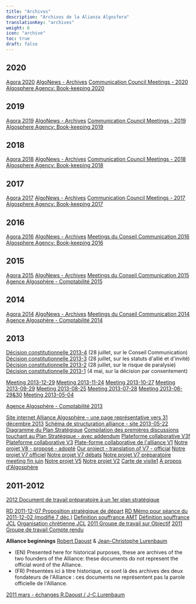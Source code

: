 ```yaml
---
title: "Archivos"
description: "Archivos de la Alianza Algosfera"
translationKey: "archives"
weight: 6
icon: "archive"
toc: true
draft: false
---
```


## 2020
[Agora 2020](https://docs.google.com/document/d/1VrPtHqz6Dqj7rM8M1GwMCG84DUu6QZe2v_tkGRv91io/edit)
[AlgoNews - Archives](/es/recursos/algonews)
[Communication Council Meetings - 2020](https://docs.google.com/document/d/1_vlN8mS8S-RP06_KlYIB7KAon07tUCxj6iFJnC7rzqU/edit)
[Algosphere Agency: Book-keeping 2020](https://docs.google.com/spreadsheets/d/1Du03J48ZMULHE9xBrlSTwRr-PZha-B0giu8RAuSYfgY/edit)

## 2019
[Agora 2019](https://docs.google.com/document/d/1v8EQxQfCg-dji860xNbKcKFNRY7VQ617W2twlbj9oIo/edit)
[AlgoNews - Archives](/es/recursos/algonews)
[Communication Council Meetings - 2019](https://docs.google.com/document/d/1_Zcbx6KyM0clrZHif60KnYpWSSCyltG1ENXiRvVUCHA/edit)
[Algosphere Agency: Book-keeping 2019](https://docs.google.com/spreadsheets/d/1ndp6Y9hO_p99fez_BqpxnnK-KqL3-MtCwKeqWggFE7o/edit)

## 2018
[Agora 2018](https://docs.google.com/document/d/1PMLaieAkerIVwtxq4Hx31PlT0DhBhZqXnTO9uFZoN-s/edit)
[AlgoNews - Archives](/es/recursos/algonews)
[Communication Council Meetings - 2018](https://docs.google.com/document/d/1FdMcGSxFq5t-_JSVzLsS0gJRdfZ4zQg39KL4QnpA2mk/edit)
[Algosphere Agency: Book-keeping 2018](https://docs.google.com/spreadsheets/d/1oFtZ4R5lbM1oxUdfuldvJdLrt5JsX0uWVkANW7oHEdY/edit)

## 2017
[Agora 2017](https://docs.google.com/document/d/1n7aHPmsmsOf3HkqM1D_AigB2I3yp0_EF9XmWuqgTN2I/edit)
[AlgoNews - Archives](/es/recursos/algonews)
[Communication Council Meetings - 2017](https://docs.google.com/document/d/1ryxmuUhpWuELu0bGmh76An8-FrJrDXwldYHmqnEAcBo/edit)
[Algosphere Agency: Book-keeping 2017](https://docs.google.com/spreadsheets/d/133Abk6RTBP-y9T4Nq278KdGsidifp9mV2zAu0sI2qBE/edit)

## 2016
[Agora 2016](https://docs.google.com/document/d/100mVbPXeCqpbRX4XpwEf6Pdd3ZoRWODxc98QIyfu2II/edit)
[AlgoNews - Archives](/es/recursos/algonews)
[Meetings du Conseil Communication 2016](https://docs.google.com/document/d/1V1ev3TDKseRlbBMvWPXf2-5KArlQtpRjYz9maxbElPA/edit)
[Algosphere Agency: Book-keeping 2016](https://docs.google.com/spreadsheets/d/18QgNRzw8bVSCeEfz8zaoA94NqaxN6SXvLNWiT49_Gao/edit)

## 2015
[Agora 2015](https://docs.google.com/document/d/1s-SbctksqaM7oO4g_yDqBoyCCctEgayB4fkLL2aeU3g/edit)
[AlgoNews - Archives](/es/recursos/algonews)
[Meetings du Conseil Communication 2015](https://docs.google.com/document/d/1wAA4c-8h_TYCzzuXDgRGOmAyFjMYV64A3IkN018UN80/edit)
[Agence Algosphère - Comptabilité 2015](https://docs.google.com/spreadsheets/d/1ZpTq46hmtaJGTZfusTotBZvkJu6p_9l25198_RreE3U/edit)

## 2014
[Agora 2014](https://docs.google.com/document/d/1V2FQSzqNoxAw5amGe_6EoTWcUD12Eo4i-JPKTFtoLSI/edit)
[AlgoNews - Archives](/es/recursos/algonews)
[Meetings du Conseil Communication 2014](https://docs.google.com/document/d/1MKsaa261kSfJTsgwEd6mLgIhCobKyzDq-2lu03FKcdk/edit)
[Agence Algosphère - Comptabilité 2014](https://docs.google.com/spreadsheets/d/1k7spJ6onNNEJjPPpF-EM-ASFJUFcGMyXts65R3L9K0M/edit)

## 2013
[Décision constitutionnelle 2013-4](https://drive.google.com/file/d/0B8CCSwW5inUkcnNVdWlHYUctX1k/edit) (28 juillet, sur le Conseil Communication)
[Décision constitutionnelle 2013-3](https://drive.google.com/file/d/0B8CCSwW5inUkRUNmOFRDNXpCbk0/edit) (28 juillet, sur les statuts d'allié et d'invité)
[Décision constitutionnelle 2013-2](https://drive.google.com/file/d/0B8CCSwW5inUkRWFSNFpXRHVoQlk/edit) (28 juillet, sur le risque de paralysie)
[Décision constitutionnelle 2013-1](https://drive.google.com/file/d/0B8CCSwW5inUkQ1RtTGtPajdjYVU/edit) (4 mai, sur la décision par consentement)

[Meeting 2013-12-29](https://docs.google.com/document/d/1p-7ne6AFccLeRQCoo_ZkYC3T3cx5PdGKPulQdZyYR7s/edit)
[Meeting 2013-11-24](https://docs.google.com/document/d/1j5CTW2lGckUVdIZruDXTMRq2H1l2xsoUbJrwMYGmlPY/edit)
[Meeting 2013-10-27](https://drive.google.com/file/d/0B8CCSwW5inUkZkxXbHNENHBPem8/edit)
[Meeting 2013-09-29](https://drive.google.com/file/d/0B8CCSwW5inUkSWJ1QXg2R0lOV1k/edit)
[Meeting 2013-08-25](https://drive.google.com/file/d/0B8CCSwW5inUkR2x2MnZaQl8wRVk/edit)
[Meeting 2013-07-28](https://drive.google.com/file/d/0B8CCSwW5inUkQWlDZDUyWHh5eW8/edit)
[Meeting 2013-06-29&30](https://drive.google.com/file/d/0B8CCSwW5inUkbnZwRnNlQUk2TFE/edit)
[Meeting 2013-05-04](https://drive.google.com/file/d/0B8CCSwW5inUkNjBqM29BUHl3bUU/edit)

[Agence Algosphère - Comptabilité 2013](https://docs.google.com/spreadsheets/d/1npeNY-Nh7ZZ96yUqZHq6nMuWiny_ek3V-hUsy-D8tTs/edit)

[Site internet Alliance Algosphère – une page représentative vers 31 décembre 2013](https://drive.google.com/file/d/0B8CCSwW5inUkcnR3Q1VHSXYzdE0/edit)
[Schéma de structuration alliance - site 2013-05-22](https://drive.google.com/file/d/0B8CCSwW5inUkUmhiUDB0UF82ck0/edit)
[Diagramme du Plan Stratégique](https://drive.google.com/file/d/0B8CCSwW5inUkNlVkMmNVMlFiMDA/edit)
[Compilation des premières discussions touchant au Plan Stratégique - avec addendum](https://drive.google.com/file/d/0B8CCSwW5inUkdGRnWlc3dXNpVlk/edit)
[Plateforme collaborative V3f](https://drive.google.com/file/d/0B8CCSwW5inUkWms2OVloZXR2M28/edit)
[Plateforme collaborative V3](https://drive.google.com/file/d/0B8CCSwW5inUkbjZrWHY1TWNMSG8/edit)
[Plate-forme collaborative de l'alliance V1](https://drive.google.com/file/d/0B8CCSwW5inUkYTFkSzBnWGdocHc/edit)
[Notre projet V8 - proposé - adopté](https://drive.google.com/file/d/0B8CCSwW5inUkSWU1NTNQUUw2U1k/edit)
[Our project - translation of V7 - official](https://drive.google.com/file/d/0B8CCSwW5inUkck9yRk1pZXk4UVk/edit)
[Notre projet V7 officiel](https://drive.google.com/file/d/0B8CCSwW5inUkS2JfaTVFY3lnb1k/edit)
[Notre projet V7 débats](https://drive.google.com/file/d/0B8CCSwW5inUkQ0FmdzFzWmg5LTg/edit)
[Notre projet V7 préparatoire meeting fin juin](https://drive.google.com/file/d/0B8CCSwW5inUkYU9saC14WUdXQmc/edit)
[Notre projet V5](https://drive.google.com/file/d/0B8CCSwW5inUkaWNZWm9KUkVveVE/edit)
[Notre projet V2](https://drive.google.com/file/d/0B8CCSwW5inUkNVlOQ3Q3Z3lmVU0/edit)
[Carte de visite1](https://drive.google.com/file/d/0B8CCSwW5inUkOE1lQS1fcHZ6emc/edit)
[À propos d'Algosphère](https://drive.google.com/file/d/0B8CCSwW5inUkUTd4NTJ3Ty14MTA/edit)

## 2011-2012
[2012 Document de travail préparatoire à un 1er plan stratégique](https://drive.google.com/file/d/0B8CCSwW5inUkVFZCSlp3aHdISlU/edit)

[RD 2011-12-07  Proposition stratégique de départ](https://drive.google.com/file/d/0B8CCSwW5inUkMFMweFVtalhJcXc/edit)
[RD Mémo pour séance du 2011-12-02 (modifié 7 déc.)](https://drive.google.com/file/d/0B8CCSwW5inUkd0l2QzJiWTdBMU0/edit)
[Definition souffrance AMT](https://drive.google.com/file/d/0B8CCSwW5inUkN21IdzlyeUtJelE/edit)
[Définition souffrance JCL](https://drive.google.com/file/d/0B8CCSwW5inUkR25PeEJCbl9zdmM/edit)
[Organisation chrétienne JCL](https://drive.google.com/file/d/0B8CCSwW5inUkcThxTjdTbURmR2c/edit)
[2011 Groupe de travail sur Objectif](https://drive.google.com/file/d/0B8CCSwW5inUkUE5zak5EcndOSlU/edit)
[2011 Groupe de travail Compte rendu](https://drive.google.com/file/d/0B8CCSwW5inUkUndxN1A2bm5CZkU/edit)

**Alliance beginnings**
[Robert Daoust](http://robert.algosphere.org/) & [Jean-Christophe Lurenbaum](https://jcl.algosphere.org/)

- (EN) Presented here for historical purposes, these are archives of the two founders of the Alliance: these documents do not represent the official word of the Alliance.
- (FR) Présentées ici à titre historique, ce sont là des archives des deux fondateurs de l'Alliance : ces documents ne représentent pas la parole officielle de l'Alliance.

[2011 mars - échanges R.Daoust / J-C.Lurenbaum](https://drive.google.com/file/d/0B8CCSwW5inUkVWtnakN5WFI4bzQ/edit)

